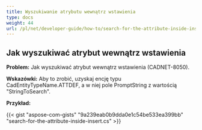 ```yaml
---
title: Wyszukiwanie atrybutu wewnątrz wstawienia
type: docs
weight: 44
url: /pl/net/developer-guide/how-to/search-for-the-attribute-inside-insert/
---
```


## **Jak wyszukiwać atrybut wewnątrz wstawienia**

**Problem:** Jak wyszukiwać atrybut wewnątrz wstawienia (CADNET-8050).

**Wskazówki:** Aby to zrobić, uzyskaj encję typu CadEntityTypeName.ATTDEF, a w niej pole PromptString z wartością "StringToSearch".

**Przykład:**

{{< gist "aspose-com-gists" "9a239eab0b9dda0e1c54be533ea399bb" "search-for-the-attribute-inside-insert.cs" >}}

